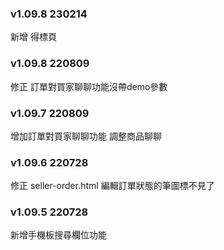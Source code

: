 ### v1.09.8 230214
新增 得標頁

### v1.09.8 220809
修正 訂單對買家聊聊功能沒帶demo參數

### v1.09.7 220809
增加訂單對買家聊聊功能
調整商品聊聊

### v1.09.6 220728
修正 seller-order.html 編輯訂單狀態的筆圖標不見了

### v1.09.5 220728
新增手機板搜尋欄位功能
